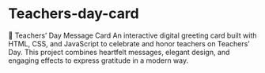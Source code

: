 # Teachers-day-card
🎉 Teachers’ Day Message Card  An interactive digital greeting card built with HTML, CSS, and JavaScript to celebrate and honor teachers on Teachers’ Day. This project combines heartfelt messages, elegant design, and engaging effects to express gratitude in a modern way. 
